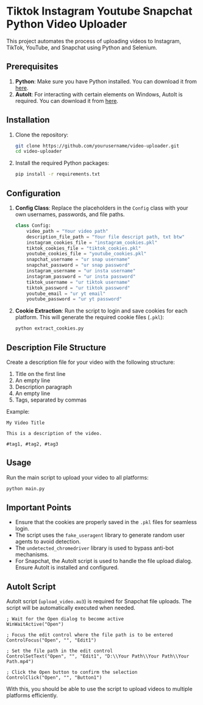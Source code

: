 # Tiktok Instagram Youtube Snapchat Python Video Uploader

This project automates the process of uploading videos to Instagram, TikTok, YouTube, and Snapchat using Python and Selenium. 

## Prerequisites

1. **Python**: Make sure you have Python installed. You can download it from [here](https://www.python.org/downloads/).
2. **AutoIt**: For interacting with certain elements on Windows, AutoIt is required. You can download it from [here](https://www.autoitscript.com/site/autoit/downloads/).

## Installation

1. Clone the repository:
    ```bash
    git clone https://github.com/yourusername/video-uploader.git
    cd video-uploader
    ```

2. Install the required Python packages:
    ```bash
    pip install -r requirements.txt
    ```

## Configuration

1. **Config Class**: Replace the placeholders in the `Config` class with your own usernames, passwords, and file paths.
    ```python
    class Config:
        video_path = "Your video path"
        description_file_path = "Your file descript path, txt btw"
        instagram_cookies_file = "instagram_cookies.pkl"
        tiktok_cookies_file = "tiktok_cookies.pkl"
        youtube_cookies_file = "youtube_cookies.pkl"
        snapchat_username = "ur snap username"
        snapchat_password = "ur snap password"
        instagram_username = "ur insta username"
        instagram_password = "ur insta password"
        tiktok_username = "ur tiktok username"
        tiktok_password = "ur tiktok password"
        youtube_email = "ur yt email"
        youtube_password = "ur yt password"
    ```

2. **Cookie Extraction**: Run the script to login and save cookies for each platform. This will generate the required cookie files (`.pkl`):
    ```bash
    python extract_cookies.py
    ```

## Description File Structure

Create a description file for your video with the following structure:

1. Title on the first line
2. An empty line
3. Description paragraph
4. An empty line
5. Tags, separated by commas

Example:
```
My Video Title

This is a description of the video.

#tag1, #tag2, #tag3
```

## Usage

Run the main script to upload your video to all platforms:
```bash
python main.py
```

## Important Points

- Ensure that the cookies are properly saved in the `.pkl` files for seamless login.
- The script uses the `fake_useragent` library to generate random user agents to avoid detection.
- The `undetected_chromedriver` library is used to bypass anti-bot mechanisms.
- For Snapchat, the AutoIt script is used to handle the file upload dialog. Ensure AutoIt is installed and configured.

## AutoIt Script

AutoIt script (`upload_video.au3`) is required for Snapchat file uploads. The script will be automatically executed when needed.

```autoit
; Wait for the Open dialog to become active
WinWaitActive("Open")

; Focus the edit control where the file path is to be entered
ControlFocus("Open", "", "Edit1")

; Set the file path in the edit control
ControlSetText("Open", "", "Edit1", "D:\\Your Path\\Your Path\\Your Path.mp4")

; Click the Open button to confirm the selection
ControlClick("Open", "", "Button1")
```

With this, you should be able to use the script to upload videos to multiple platforms efficiently.
